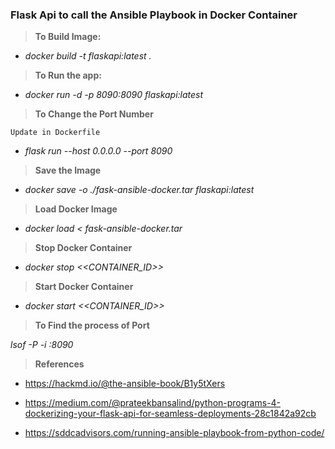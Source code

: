 ### Flask Api to call the Ansible Playbook in Docker Container

>**To Build Image:**

- _docker build -t flaskapi:latest ._

>**To Run the app:**

- _docker run -d -p 8090:8090 flaskapi:latest_ 

>**To Change the Port Number**

`Update in Dockerfile`

- _flask run --host 0.0.0.0 --port 8090_

>**Save the Image**

- _docker save -o ./fask-ansible-docker.tar flaskapi:latest_

>**Load Docker Image** 

- _docker load < fask-ansible-docker.tar_

>**Stop Docker Container** 

- _docker stop <<CONTAINER_ID>>_

>**Start Docker Container** 

- _docker start <<CONTAINER_ID>>_

>**To Find the process of Port**

_lsof -P -i :8090_

>**References**

- https://hackmd.io/@the-ansible-book/B1y5tXers

- https://medium.com/@prateekbansalind/python-programs-4-dockerizing-your-flask-api-for-seamless-deployments-28c1842a92cb

- https://sddcadvisors.com/running-ansible-playbook-from-python-code/

